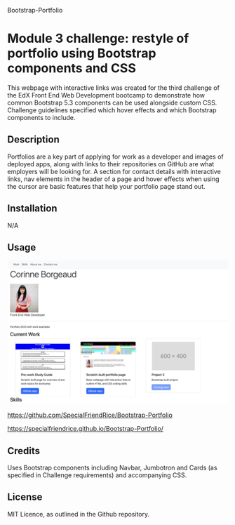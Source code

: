 Bootstrap-Portfolio

# Module 3 challenge: restyle of portfolio using Bootstrap components and CSS

This webpage with interactive links was created for the third challenge of the EdX Front End Web Development bootcamp to demonstrate how common Bootstrap 5.3 components can be used alongside custom CSS. Challenge guidelines specified which hover effects and which Bootstrap components to include.

## Description

Portfolios are a key part of applying for work as a developer and images of deployed apps, along with links to their repositories on GitHub are what employers will be looking for. A section for contact details with interactive links, nav elements in the header of a page and hover effects when using the cursor are basic features that help your portfolio page stand out.

## Installation

N/A

## Usage

![Portfolio webpage screenshoot with portrait photo](images/bootstrap-portfolio-page-screenshot.png)

https://github.com/SpecialFriendRice/Bootstrap-Portfolio

https://specialfriendrice.github.io/Bootstrap-Portfolio/


## Credits

Uses Bootstrap components including Navbar, Jumbotron and Cards (as specified in Challenge requirements) and accompanying CSS.

## License

MIT Licence, as outlined in the Github repository.
